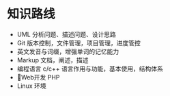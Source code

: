 # 知识路线
* UML 分析问题、描述问题、设计思路
* Git 版本控制，文件管理，项目管理，进度管控
* 英文发音与词缀，增强单词的记忆能力
* Markup 文档，阐述，描述
* 编程语言 c/c++ 语言作用与功能，基本使用，结构体系 
* Web开发 PHP 
* Linux 环境 


